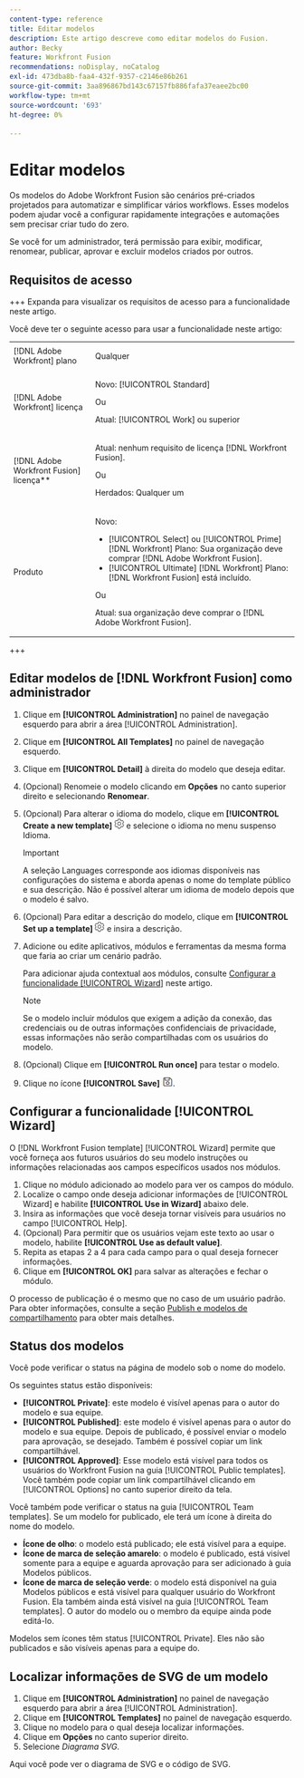 ```yaml
---
content-type: reference
title: Editar modelos
description: Este artigo descreve como editar modelos do Fusion.
author: Becky
feature: Workfront Fusion
recommendations: noDisplay, noCatalog
exl-id: 473dba8b-faa4-432f-9357-c2146e86b261
source-git-commit: 3aa896867bd143c67157fb886fafa37eaee2bc00
workflow-type: tm+mt
source-wordcount: '693'
ht-degree: 0%

---
```


# Editar modelos

Os modelos do Adobe Workfront Fusion são cenários pré-criados projetados para automatizar e simplificar vários workflows. Esses modelos podem ajudar você a configurar rapidamente integrações e automações sem precisar criar tudo do zero.

Se você for um administrador, terá permissão para exibir, modificar, renomear, publicar, aprovar e excluir modelos criados por outros.

## Requisitos de acesso

+++ Expanda para visualizar os requisitos de acesso para a funcionalidade neste artigo.

Você deve ter o seguinte acesso para usar a funcionalidade neste artigo:

<table style="table-layout:auto">
  <col>
  <col>
  <tbody>
    <tr>
      <td role="rowheader">[!DNL Adobe Workfront] plano</td>
      <td><p>Qualquer</p></td>
    </tr>
    <tr data-mc-conditions="">
      <td role="rowheader">[!DNL Adobe Workfront] licença</td>
      <td><p>Novo: [!UICONTROL Standard]</p><p>Ou</p><p>Atual: [!UICONTROL Work] ou superior</p></td>
    </tr>
    <tr>
      <td role="rowheader">[!DNL Adobe Workfront Fusion] licença**</td>
      <td>
        <p>Atual: nenhum requisito de licença [!DNL Workfront Fusion].</p>
        <p>Ou</p>
        <p>Herdados: Qualquer um</p>
      </td>
    </tr>
    <tr>
      <td role="rowheader">Produto</td>
      <td>
        <p>Novo:</p>
        <ul>
          <li>[!UICONTROL Select] ou [!UICONTROL Prime] [!DNL Workfront] Plano: Sua organização deve comprar [!DNL Adobe Workfront Fusion].</li>
          <li>[!UICONTROL Ultimate] [!DNL Workfront] Plano: [!DNL Workfront Fusion] está incluído.</li>
        </ul>
        <p>Ou</p>
        <p>Atual: sua organização deve comprar o [!DNL Adobe Workfront Fusion].</p>
      </td>
    </tr>
  </tbody>
</table>

<!--
For more detail about the information in this table, see [Access requirements in Workfront documentation](/help/quicksilver/administration-and-setup/add-users/access-levels-and-object-permissions/access-level-requirements-in-documentation.md). 

For information on [!DNL Adobe Workfront Fusion] licenses, see [[!DNL Adobe Workfront Fusion] licenses](../../workfront-fusion/get-started/license-automation-vs-integration.md). -->

+++

## Editar modelos de [!DNL Workfront Fusion] como administrador

1. Clique em **[!UICONTROL Administration]** no painel de navegação esquerdo para abrir a área [!UICONTROL Administration].
1. Clique em **[!UICONTROL All Templates]** no painel de navegação esquerdo.
1. Clique em **[!UICONTROL Detail]** à direita do modelo que deseja editar.
1. (Opcional) Renomeie o modelo clicando em **Opções** no canto superior direito e selecionando **Renomear**.
1. (Opcional) Para alterar o idioma do modelo, clique em **[!UICONTROL Create a new template]** ![Ícone de configurações do cenário](assets/fusion-scenario-settings-icon.png) e selecione o idioma no menu suspenso Idioma.

   >[!IMPORTANT]
   >
   >A seleção Languages corresponde aos idiomas disponíveis nas configurações do sistema e aborda apenas o nome do template público e sua descrição. Não é possível alterar um idioma de modelo depois que o modelo é salvo.

1. (Opcional) Para editar a descrição do modelo, clique em **[!UICONTROL Set up a template]** ![Ícone de configurações de cenário](assets/fusion-scenario-settings-icon.png) e insira a descrição.
1. Adicione ou edite aplicativos, módulos e ferramentas da mesma forma que faria ao criar um cenário padrão.

   Para adicionar ajuda contextual aos módulos, consulte [Configurar a funcionalidade [!UICONTROL Wizard]](#set-up-wizard-functionality) neste artigo.

   <!--For more information on building a scenario, see [Create a scenario in [!DNL Adobe Workfront Fusion]](../../../workfront-fusion/scenarios/create-a-scenario.md).-->

   >[!NOTE]
   >
   >Se o modelo incluir módulos que exigem a adição da conexão, das credenciais ou de outras informações confidenciais de privacidade, essas informações não serão compartilhadas com os usuários do modelo.

1. (Opcional) Clique em **[!UICONTROL Run once]** para testar o modelo.
1. Clique no ícone **[!UICONTROL Save]** ![Ícone Salvar](assets/save-icon.png).


## Configurar a funcionalidade [!UICONTROL Wizard]

O [!DNL Workfront Fusion template] [!UICONTROL Wizard] permite que você forneça aos futuros usuários do seu modelo instruções ou informações relacionadas aos campos específicos usados nos módulos.

1. Clique no módulo adicionado ao modelo para ver os campos do módulo.
1. Localize o campo onde deseja adicionar informações de [!UICONTROL Wizard] e habilite **[!UICONTROL Use in Wizard]** abaixo dele.
1. Insira as informações que você deseja tornar visíveis para usuários no campo [!UICONTROL Help].
1. (Opcional) Para permitir que os usuários vejam este texto ao usar o modelo, habilite **[!UICONTROL Use as default value]**.
1. Repita as etapas 2 a 4 para cada campo para o qual deseja fornecer informações.
1. Clique em **[!UICONTROL OK]** para salvar as alterações e fechar o módulo.

O processo de publicação é o mesmo que no caso de um usuário padrão. Para obter informações, consulte a seção [Publish e modelos de compartilhamento](/help/workfront-fusion/create-and-manage-templates/publish-and-share-fusion-templates.md) para obter mais detalhes.

## Status dos modelos

Você pode verificar o status na página de modelo sob o nome do modelo.

Os seguintes status estão disponíveis:

* **[!UICONTROL Private]**: este modelo é visível apenas para o autor do modelo e sua equipe.
* **[!UICONTROL Published]**: este modelo é visível apenas para o autor do modelo e sua equipe. Depois de publicado, é possível enviar o modelo para aprovação, se desejado. Também é possível copiar um link compartilhável.
* **[!UICONTROL Approved]**: Esse modelo está visível para todos os usuários do Workfront Fusion na guia [!UICONTROL Public templates]. Você também pode copiar um link compartilhável clicando em [!UICONTROL Options] no canto superior direito da tela.

Você também pode verificar o status na guia [!UICONTROL Team templates]. Se um modelo for publicado, ele terá um ícone à direita do nome do modelo.

* **Ícone de olho**: o modelo está publicado; ele está visível para a equipe.
* **Ícone de marca de seleção amarelo**: o modelo é publicado, está visível somente para a equipe e aguarda aprovação para ser adicionado à guia Modelos públicos.
* **Ícone de marca de seleção verde**: o modelo está disponível na guia Modelos públicos e está visível para qualquer usuário do Workfront Fusion. Ela também ainda está visível na guia [!UICONTROL Team templates]. O autor do modelo ou o membro da equipe ainda pode editá-lo.

Modelos sem ícones têm status [!UICONTROL Private]. Eles não são publicados e são visíveis apenas para a equipe do.

## Localizar informações de SVG de um modelo

1. Clique em **[!UICONTROL Administration]** no painel de navegação esquerdo para abrir a área [!UICONTROL Administration].
1. Clique em **[!UICONTROL Templates]** no painel de navegação esquerdo.
1. Clique no modelo para o qual deseja localizar informações.
1. Clique em **Opções** no canto superior direito.
1. Selecione *Diagrama SVG*.

Aqui você pode ver o diagrama de SVG e o código de SVG.
